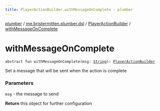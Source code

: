 ```yaml
---
title: PlayerActionBuilder.withMessageOnComplete - plumber
---
```


[plumber](../../index.html) / [me.bristermitten.plumber.dsl](../index.html) / [PlayerActionBuilder](index.html) / [withMessageOnComplete](./with-message-on-complete.html)

# withMessageOnComplete

`abstract fun withMessageOnComplete(msg: `[`String`](https://kotlinlang.org/api/latest/jvm/stdlib/kotlin/-string/index.html)`): `[`PlayerActionBuilder`](index.html)

Set a message that will be sent when the action is complete

### Parameters

`msg` - the message to send

**Return**
this object for further configuration

